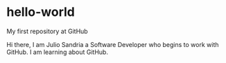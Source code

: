 # hello-world
My first repository at GitHub

Hi there, I am Julio Sandria a Software Developer who begins to work with GitHub.
I am learning about GitHub.
